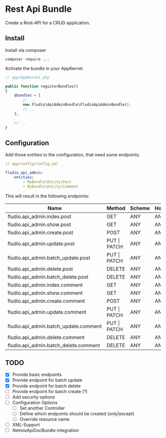 # Rest Api Bundle

Create a Rest-API for a CRUD application.

## Install

Install via composer

```
composer require ...
```
Activate the bundle in your AppKernel.

``` php
// app/AppKernel.php

public function registerBundles()
{
    $bundles = [
        // ...
        new Fludio\ApiAdminBundle\FludioApiAdminBundle(),
        // ...
    ];
    
    // ...
}
```

## Configuration

Add those entities to the configuration, that need some endpoints.


``` yaml
// app/config/config.yml

fludio_api_admin:
    entities:
        - MyBundle\Entity\Post
        - MyBundle\Entity\Comment
```
This will result in the following endpoints:

| Name                                    | Method            | Scheme | Host | Path            |
|-----------------------------------------|-------------------|--------|------|-----------------|
| fludio.api_admin.index.post             | GET               | ANY    | ANY  | /posts          |
| fludio.api_admin.show.post              | GET               | ANY    | ANY  | /posts/{id}     |
| fludio.api_admin.create.post            | POST              | ANY    | ANY  | /posts          |
| fludio.api_admin.update.post            | PUT &#124; PATCH  | ANY    | ANY  | /posts/{id}     |
| fludio.api_admin.batch\_update.post     | PUT &#124; PATCH  | ANY    | ANY  | /posts          |
| fludio.api_admin.delete.post            | DELETE            | ANY    | ANY  | /posts/{id}     |
| fludio.api_admin.batch\_delete.post     | DELETE            | ANY    | ANY  | /posts          |
| fludio.api_admin.index.comment          | GET               | ANY    | ANY  | /comments       |
| fludio.api_admin.show.comment           | GET               | ANY    | ANY  | /comments/{id}  |
| fludio.api_admin.create.comment         | POST              | ANY    | ANY  | /comments       |
| fludio.api_admin.update.comment         | PUT &#124;  PATCH | ANY    | ANY  | /comments/{id}  |
| fludio.api_admin.batch\_update.comment  | PUT &#124;  PATCH | ANY    | ANY  | /comments       |
| fludio.api_admin.delete.comment         | DELETE            | ANY    | ANY  | /comments/{id}  |
| fludio.api_admin.batch\_delete.comment  | DELETE            | ANY    | ANY  | /comments       |

## TODO

- [x] Provide basic endpoints
- [x] Provide endpoint for batch update
- [x] Provide endpoint for batch delete
- [ ] Provide endpoint for batch create (?)
- [ ] Add security options
- [ ] Configuration Options
  - [ ] Set another Controller
  - [ ] Define which endpoints should be created (only|except)
  - [ ] Override resource name
- [ ] XML-Support
- [ ] NelmioApiDocBundle integration